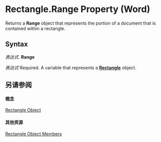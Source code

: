 
# Rectangle.Range Property (Word)

Returns a  **Range** object that represents the portion of a document that is contained within a rectangle.


## Syntax

 _表达式_. **Range**

 _表达式_ Required. A variable that represents a **[Rectangle](90ad4f48-2051-38f9-9b2e-a14bd38478be.md)** object.


## 另请参阅


#### 概念


[Rectangle Object](90ad4f48-2051-38f9-9b2e-a14bd38478be.md)
#### 其他资源


[Rectangle Object Members](http://msdn.microsoft.com/library/0100767b-7e71-a34b-4051-1de890574f82%28Office.15%29.aspx)